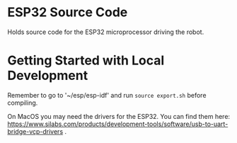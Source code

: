 # ESP32 Source Code

Holds source code for the ESP32 microprocessor driving the robot.

# Getting Started with Local Development

Remember to go to '~/esp/esp-idf' and run `source export.sh` before compiling.

On MacOS you may need the drivers for the ESP32. You can find them here: https://www.silabs.com/products/development-tools/software/usb-to-uart-bridge-vcp-drivers .